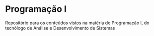 # Programação I
Repositório para os conteúdos vistos na matéria de Programação I, do tecnólogo de Análise e Desenvolvimento de Sistemas 
